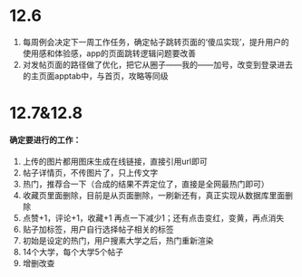 # 12.6
1. 每周例会决定下一周工作任务，确定帖子跳转页面的‘傻瓜实现’，提升用户的使用感和体验感，app的页面跳转逻辑问题要改善
2. 对发帖页面的路径做了优化，把它从圈子——我的——加号，改变到登录进去的主页面apptab中，与首页，攻略等同级

# 12.7&12.8
#### 确定要进行的工作：
1. 上传的图片都用图床生成在线链接，直接引用url即可
2. 帖子详情页，不传图片了，只上传文字
3. 热门，推荐合一下（合成的结果不弄定位了，直接是全网最热门即可）
4. 收藏页里面删除，目前是从页面删除，一刷新还有，真正实现从数据库里面删除
5. 点赞+1，评论+1，收藏+1   再点一下减少1；还有点击变红，变黄，再点消失
6. 贴子加标签，用户自行选择帖子相关的标签
7. 初始是设定的热门，用户搜素大学之后，热门重新渲染
8. 14个大学，每个大学5个帖子
9. 增删改查
